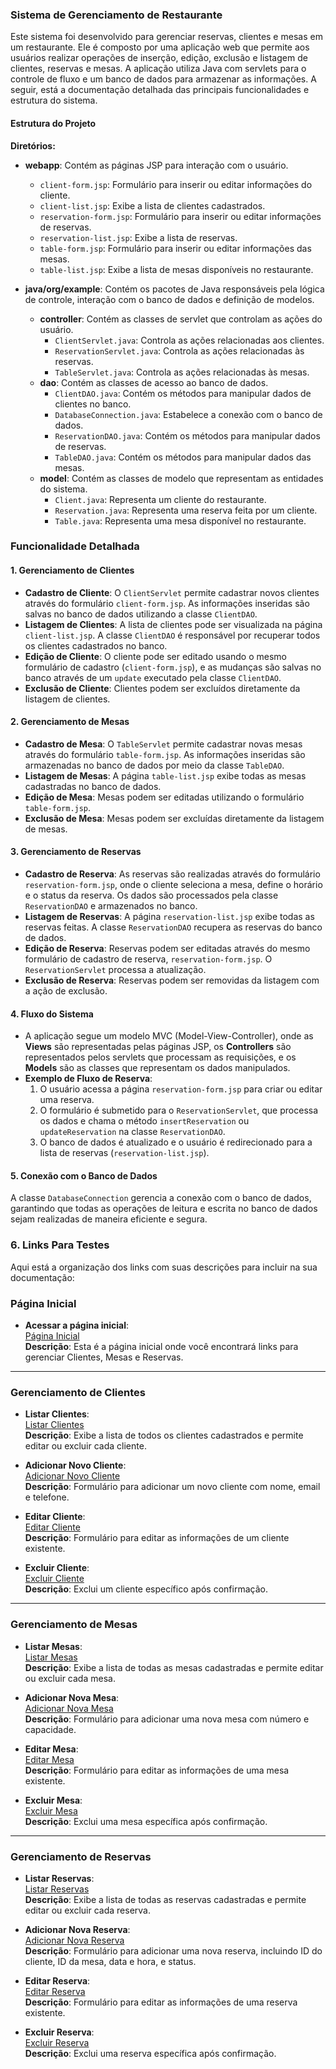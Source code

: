 ### Sistema de Gerenciamento de Restaurante

Este sistema foi desenvolvido para gerenciar reservas, clientes e mesas em um restaurante. Ele é composto por uma aplicação web que permite aos usuários realizar operações de inserção, edição, exclusão e listagem de clientes, reservas e mesas. A aplicação utiliza Java com servlets para o controle de fluxo e um banco de dados para armazenar as informações. A seguir, está a documentação detalhada das principais funcionalidades e estrutura do sistema.

#### Estrutura do Projeto

**Diretórios:**
- **webapp**: Contém as páginas JSP para interação com o usuário.
  - `client-form.jsp`: Formulário para inserir ou editar informações do cliente.
  - `client-list.jsp`: Exibe a lista de clientes cadastrados.
  - `reservation-form.jsp`: Formulário para inserir ou editar informações de reservas.
  - `reservation-list.jsp`: Exibe a lista de reservas.
  - `table-form.jsp`: Formulário para inserir ou editar informações das mesas.
  - `table-list.jsp`: Exibe a lista de mesas disponíveis no restaurante.

- **java/org/example**: Contém os pacotes de Java responsáveis pela lógica de controle, interação com o banco de dados e definição de modelos.
  - **controller**: Contém as classes de servlet que controlam as ações do usuário.
    - `ClientServlet.java`: Controla as ações relacionadas aos clientes.
    - `ReservationServlet.java`: Controla as ações relacionadas às reservas.
    - `TableServlet.java`: Controla as ações relacionadas às mesas.
  - **dao**: Contém as classes de acesso ao banco de dados.
    - `ClientDAO.java`: Contém os métodos para manipular dados de clientes no banco.
    - `DatabaseConnection.java`: Estabelece a conexão com o banco de dados.
    - `ReservationDAO.java`: Contém os métodos para manipular dados de reservas.
    - `TableDAO.java`: Contém os métodos para manipular dados das mesas.
  - **model**: Contém as classes de modelo que representam as entidades do sistema.
    - `Client.java`: Representa um cliente do restaurante.
    - `Reservation.java`: Representa uma reserva feita por um cliente.
    - `Table.java`: Representa uma mesa disponível no restaurante.

### Funcionalidade Detalhada

#### 1. **Gerenciamento de Clientes**
   - **Cadastro de Cliente**: O `ClientServlet` permite cadastrar novos clientes através do formulário `client-form.jsp`. As informações inseridas são salvas no banco de dados utilizando a classe `ClientDAO`.
   - **Listagem de Clientes**: A lista de clientes pode ser visualizada na página `client-list.jsp`. A classe `ClientDAO` é responsável por recuperar todos os clientes cadastrados no banco.
   - **Edição de Cliente**: O cliente pode ser editado usando o mesmo formulário de cadastro (`client-form.jsp`), e as mudanças são salvas no banco através de um `update` executado pela classe `ClientDAO`.
   - **Exclusão de Cliente**: Clientes podem ser excluídos diretamente da listagem de clientes.

#### 2. **Gerenciamento de Mesas**
   - **Cadastro de Mesa**: O `TableServlet` permite cadastrar novas mesas através do formulário `table-form.jsp`. As informações inseridas são armazenadas no banco de dados por meio da classe `TableDAO`.
   - **Listagem de Mesas**: A página `table-list.jsp` exibe todas as mesas cadastradas no banco de dados.
   - **Edição de Mesa**: Mesas podem ser editadas utilizando o formulário `table-form.jsp`.
   - **Exclusão de Mesa**: Mesas podem ser excluídas diretamente da listagem de mesas.

#### 3. **Gerenciamento de Reservas**
   - **Cadastro de Reserva**: As reservas são realizadas através do formulário `reservation-form.jsp`, onde o cliente seleciona a mesa, define o horário e o status da reserva. Os dados são processados pela classe `ReservationDAO` e armazenados no banco.
   - **Listagem de Reservas**: A página `reservation-list.jsp` exibe todas as reservas feitas. A classe `ReservationDAO` recupera as reservas do banco de dados.
   - **Edição de Reserva**: Reservas podem ser editadas através do mesmo formulário de cadastro de reserva, `reservation-form.jsp`. O `ReservationServlet` processa a atualização.
   - **Exclusão de Reserva**: Reservas podem ser removidas da listagem com a ação de exclusão.

#### 4. **Fluxo do Sistema**
   - A aplicação segue um modelo MVC (Model-View-Controller), onde as **Views** são representadas pelas páginas JSP, os **Controllers** são representados pelos servlets que processam as requisições, e os **Models** são as classes que representam os dados manipulados.
   - **Exemplo de Fluxo de Reserva**:
     1. O usuário acessa a página `reservation-form.jsp` para criar ou editar uma reserva.
     2. O formulário é submetido para o `ReservationServlet`, que processa os dados e chama o método `insertReservation` ou `updateReservation` na classe `ReservationDAO`.
     3. O banco de dados é atualizado e o usuário é redirecionado para a lista de reservas (`reservation-list.jsp`).

#### 5. **Conexão com o Banco de Dados**
A classe `DatabaseConnection` gerencia a conexão com o banco de dados, garantindo que todas as operações de leitura e escrita no banco de dados sejam realizadas de maneira eficiente e segura.

### 6. **Links Para Testes**

Aqui está a organização dos links com suas descrições para incluir na sua documentação:

### Página Inicial
- **Acessar a página inicial**:  
  [Página Inicial](http://localhost:8080/ProjetoPraticoWeb_war_exploded/index.jsp)  
  **Descrição**: Esta é a página inicial onde você encontrará links para gerenciar Clientes, Mesas e Reservas.

---

### Gerenciamento de Clientes
- **Listar Clientes**:  
  [Listar Clientes](http://localhost:8080/ProjetoPraticoWeb_war_exploded/client?action=list)  
  **Descrição**: Exibe a lista de todos os clientes cadastrados e permite editar ou excluir cada cliente.

- **Adicionar Novo Cliente**:  
  [Adicionar Novo Cliente](http://localhost:8080/ProjetoPraticoWeb_war_exploded/client?action=new)  
  **Descrição**: Formulário para adicionar um novo cliente com nome, email e telefone.

- **Editar Cliente**:  
  [Editar Cliente](http://localhost:8080/ProjetoPraticoWeb_war_exploded/client?action=edit&id={clientId})  
  **Descrição**: Formulário para editar as informações de um cliente existente.

- **Excluir Cliente**:  
  [Excluir Cliente](http://localhost:8080/ProjetoPraticoWeb_war_exploded/client?action=delete&id={clientId})  
  **Descrição**: Exclui um cliente específico após confirmação.

---

### Gerenciamento de Mesas
- **Listar Mesas**:  
  [Listar Mesas](http://localhost:8080/ProjetoPraticoWeb_war_exploded/table?action=list)  
  **Descrição**: Exibe a lista de todas as mesas cadastradas e permite editar ou excluir cada mesa.

- **Adicionar Nova Mesa**:  
  [Adicionar Nova Mesa](http://localhost:8080/ProjetoPraticoWeb_war_exploded/table?action=new)  
  **Descrição**: Formulário para adicionar uma nova mesa com número e capacidade.

- **Editar Mesa**:  
  [Editar Mesa](http://localhost:8080/ProjetoPraticoWeb_war_exploded/table?action=edit&id={tableId})  
  **Descrição**: Formulário para editar as informações de uma mesa existente.

- **Excluir Mesa**:  
  [Excluir Mesa](http://localhost:8080/ProjetoPraticoWeb_war_exploded/table?action=delete&id={tableId})  
  **Descrição**: Exclui uma mesa específica após confirmação.

---

### Gerenciamento de Reservas
- **Listar Reservas**:  
  [Listar Reservas](http://localhost:8080/ProjetoPraticoWeb_war_exploded/reservation?action=list)  
  **Descrição**: Exibe a lista de todas as reservas cadastradas e permite editar ou excluir cada reserva.

- **Adicionar Nova Reserva**:  
  [Adicionar Nova Reserva](http://localhost:8080/ProjetoPraticoWeb_war_exploded/reservation?action=new)  
  **Descrição**: Formulário para adicionar uma nova reserva, incluindo ID do cliente, ID da mesa, data e hora, e status.

- **Editar Reserva**:  
  [Editar Reserva](http://localhost:8080/ProjetoPraticoWeb_war_exploded/reservation?action=edit&id={reservationId})  
  **Descrição**: Formulário para editar as informações de uma reserva existente.

- **Excluir Reserva**:  
  [Excluir Reserva](http://localhost:8080/ProjetoPraticoWeb_war_exploded/reservation?action=delete&id={reservationId})  
  **Descrição**: Exclui uma reserva específica após confirmação.
